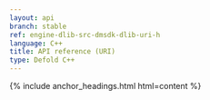 ```yaml
---
layout: api
branch: stable
ref: engine-dlib-src-dmsdk-dlib-uri-h
language: C++
title: API reference (URI)
type: Defold C++
---
```

{% include anchor_headings.html html=content %}